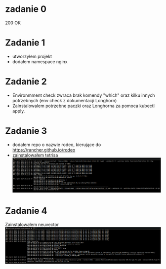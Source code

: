 # zadanie 0
200 OK

# Zadanie 1
 - utworzyłem projekt
 - dodałem namespace nginx

# Zadanie 2 
- Environmment check zwraca brak komendy "which" oraz kilku innych potrzebnych (env check z dokumentacji Longhorn)
- Zainstalowalem potrzebne paczki oraz Longhorna za pomoca kubectl apply.

# Zadanie 3
 - dodałem repo o nazwie rodeo, kierujące do https://rancher.github.io/rodeo
 - zainstalowałem tetrisa ![](screenshots/1.png)

# Zadanie 4
Zainstalowałem neuvector ![](screenshots/2.png)
